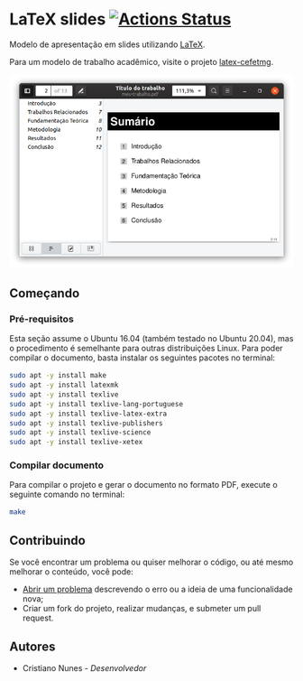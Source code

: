 # LaTeX slides [![Actions Status](https://github.com/cfgnunes/latex-slides/workflows/build/badge.svg)](https://github.com/cfgnunes/latex-slides/actions)

Modelo de apresentação em slides utilizando [LaTeX](https://www.latex-project.org/).

Para um modelo de trabalho acadêmico, visite o projeto [latex-cefetmg](https://github.com/cfgnunes/latex-cefetmg/).

![exemplo](figuras/figura-exemplo2.png)

## Começando

### Pré-requisitos

Esta seção assume o Ubuntu 16.04 (também testado no Ubuntu 20.04), mas o procedimento é semelhante para outras distribuições Linux.
Para poder compilar o documento, basta instalar os seguintes pacotes no terminal:

```sh
sudo apt -y install make
sudo apt -y install latexmk
sudo apt -y install texlive
sudo apt -y install texlive-lang-portuguese
sudo apt -y install texlive-latex-extra
sudo apt -y install texlive-publishers
sudo apt -y install texlive-science
sudo apt -y install texlive-xetex
```

### Compilar documento

Para compilar o projeto e gerar o documento no formato PDF, execute o seguinte comando no terminal:

```sh
make
```

## Contribuindo

Se você encontrar um problema ou quiser melhorar o código, ou até mesmo melhorar o conteúdo, você pode:

- [Abrir um problema](https://github.com/cfgnunes/latex-slides/issues/new) descrevendo o erro ou a ideia de uma funcionalidade nova;
- Criar um fork do projeto, realizar mudanças, e submeter um pull request.

## Autores

- Cristiano Nunes - _Desenvolvedor_

